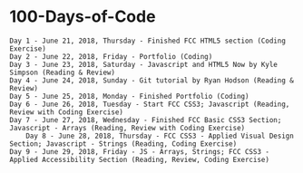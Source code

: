 # 100-Days-of-Code

	Day 1 - June 21, 2018, Thursday - Finished FCC HTML5 section (Coding Exercise)
	Day 2 - June 22, 2018, Friday - Portfolio (Coding)
	Day 3 - June 23, 2018, Saturday - Javascript and HTML5 Now by Kyle Simpson (Reading & Review)
	Day 4 - June 24, 2018, Sunday - Git tutorial by Ryan Hodson (Reading & Review)
	Day 5 - June 25, 2018, Monday - Finished Portfolio (Coding)
	Day 6 - June 26, 2018, Tuesday - Start FCC CSS3; Javascript (Reading, Review with Coding Exercise)
	Day 7 - June 27, 2018, Wednesday - Finished FCC Basic CSS3 Section; Javascript - Arrays (Reading, Review with Coding Exercise)
        Day 8 - June 28, 2018, Thursday - FCC CSS3 - Applied Visual Design Section; Javascript - Strings (Reading, Coding Exercise)
	Day 9 - June 29, 2018, Friday - JS - Arrays, Strings; FCC CSS3 - Applied Accessibility Section (Reading, Review, Coding Exercise) 
